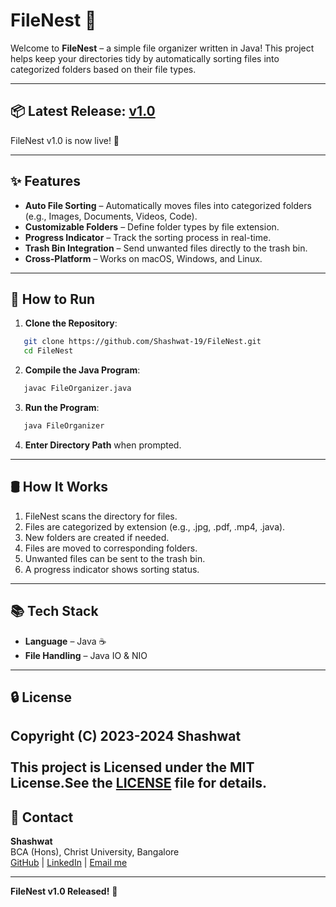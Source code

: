 # FileNest 📂

Welcome to **FileNest** – a simple file organizer written in Java! This project helps keep your directories tidy by automatically sorting files into categorized folders based on their file types.

---

## 📦 Latest Release: [v1.0](https://github.com/Shashwat-19/FileNest/releases/tag/v1.0)
FileNest v1.0 is now live! 🎉

---

## ✨ Features

- **Auto File Sorting** – Automatically moves files into categorized folders (e.g., Images, Documents, Videos, Code).
- **Customizable Folders** – Define folder types by file extension.
- **Progress Indicator** – Track the sorting process in real-time.
- **Trash Bin Integration** – Send unwanted files directly to the trash bin.
- **Cross-Platform** – Works on macOS, Windows, and Linux.

---

## 🚀 How to Run

1. **Clone the Repository**:
```bash
   git clone https://github.com/Shashwat-19/FileNest.git
   cd FileNest
```
2. **Compile the Java Program**:
```bash
   javac FileOrganizer.java
```
3. **Run the Program**:
```bash
   java FileOrganizer
```
4. **Enter Directory Path** when prompted.

---

## 🛢️ How It Works

1. FileNest scans the directory for files.
2. Files are categorized by extension (e.g., .jpg, .pdf, .mp4, .java).
3. New folders are created if needed.
4. Files are moved to corresponding folders.
5. Unwanted files can be sent to the trash bin.
6. A progress indicator shows sorting status.

---

## 📚 Tech Stack

- **Language** – Java ☕️
- **File Handling** – Java IO & NIO

---

## 🔒 License

Copyright (C) 2023-2024 Shashwat<br><br>
This project is Licensed under the MIT License.See the [LICENSE](LICENSE) file for details.
---

## 📩 Contact

**Shashwat**  
BCA (Hons), Christ University, Bangalore  
[GitHub](https://github.com/Shashwat-19) | [LinkedIn](https://www.linkedin.com/in/shashwatk1956/)  | [Email me](shashwat1956@gmail.com)  

---

**FileNest v1.0 Released!** 🎉

